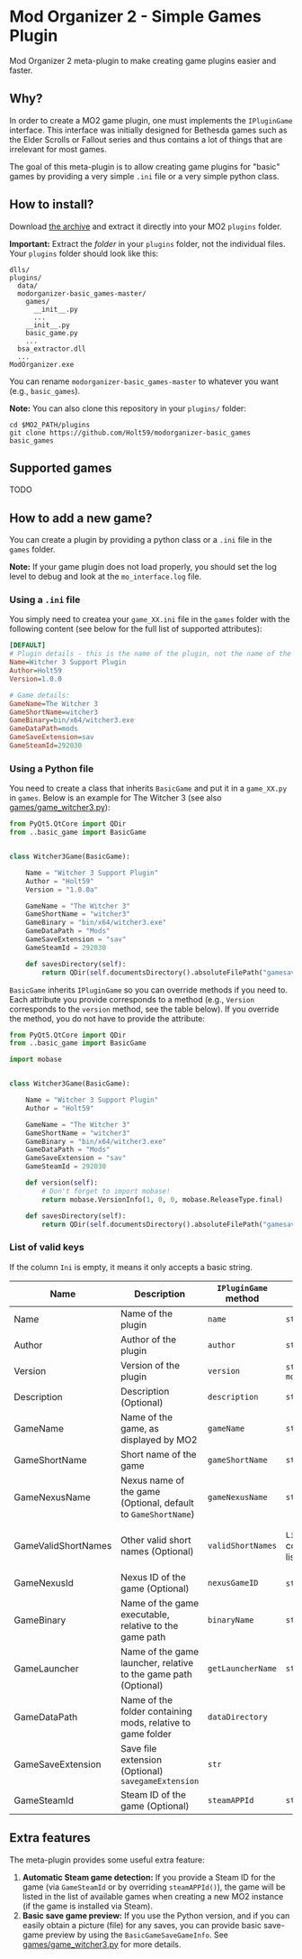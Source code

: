 # Mod Organizer 2 - Simple Games Plugin

Mod Organizer 2 meta-plugin to make creating game plugins easier and faster.

## Why?

In order to create a MO2 game plugin, one must implements the `IPluginGame` interface.
This interface was initially designed for Bethesda games such as the Elder Scrolls or 
Fallout series and thus contains a lot of things that are irrelevant for most games.

The goal of this meta-plugin is to allow creating game plugins for "basic" games by
providing a very simple `.ini` file or a very simple python class.

## How to install?

Download [the archive](https://github.com/Holt59/modorganizer-basic_games/archive/master.zip)
and extract it directly into your MO2 `plugins` folder.

**Important:** Extract the *folder* in your `plugins` folder, not the individual files. Your
`plugins` folder should look like this:

```
dlls/
plugins/
  data/
  modorganizer-basic_games-master/
    games/
      __init__.py
      ...
    __init__.py
    basic_game.py
    ...
  bsa_extractor.dll
  ...
ModOrganizer.exe
```

You can rename `modorganizer-basic_games-master` to whatever you want (e.g., `basic_games`).

**Note:** You can also clone this repository in your `plugins/` folder:
```
cd $MO2_PATH/plugins
git clone https://github.com/Holt59/modorganizer-basic_games basic_games
```

## Supported games

TODO

## How to add a new game?

You can create a plugin by providing a python class or a `.ini` file in the `games`
folder.

**Note:** If your game plugin does not load properly, you should set the log level
to debug and look at the `mo_interface.log` file.

### Using a `.ini` file

You simply need to createa your `game_XX.ini` file in the `games` folder with the following
content (see below for the full list of supported attributes):

```ini
[DEFAULT]
# Plugin details - this is the name of the plugin, not the name of the game!
Name=Witcher 3 Support Plugin
Author=Holt59
Version=1.0.0

# Game details:
GameName=The Witcher 3
GameShortName=witcher3
GameBinary=bin/x64/witcher3.exe
GameDataPath=mods
GameSaveExtension=sav
GameSteamId=292030
```

### Using a Python file

You need to create a class that inherits `BasicGame` and put it in a `game_XX.py` in `games`.
Below is an example for The Witcher 3 (see also [games/game_witcher3.py](games/game_witcher3.py)):

```python
from PyQt5.QtCore import QDir
from ..basic_game import BasicGame


class Witcher3Game(BasicGame):

    Name = "Witcher 3 Support Plugin"
    Author = "Holt59"
    Version = "1.0.0a"

    GameName = "The Witcher 3"
    GameShortName = "witcher3"
    GameBinary = "bin/x64/witcher3.exe"
    GameDataPath = "Mods"
    GameSaveExtension = "sav"
    GameSteamId = 292030

    def savesDirectory(self):
        return QDir(self.documentsDirectory().absoluteFilePath("gamesaves"))
```

`BasicGame` inherits `IPluginGame` so you can override methods if you need to.
Each attribute you provide corresponds to a method (e.g., `Version` corresponds
to the `version` method, see the table below). If you override the method, you do
not have to provide the attribute:

```python
from PyQt5.QtCore import QDir
from ..basic_game import BasicGame

import mobase


class Witcher3Game(BasicGame):

    Name = "Witcher 3 Support Plugin"
    Author = "Holt59"

    GameName = "The Witcher 3"
    GameShortName = "witcher3"
    GameBinary = "bin/x64/witcher3.exe"
    GameDataPath = "Mods"
    GameSaveExtension = "sav"
    GameSteamId = 292030

    def version(self):
        # Don't forget to import mobase!
        return mobase.VersionInfo(1, 0, 0, mobase.ReleaseType.final)

    def savesDirectory(self):
        return QDir(self.documentsDirectory().absoluteFilePath("gamesaves"))
```

### List of valid keys

If the column `Ini` is empty, it means it only accepts a basic string.

| Name | Description | `IPluginGame` method | Python | Ini |
|------|-------------|----------------------|--------|-----|
| Name | Name of the plugin | `name` | `str` | |
| Author | Author of the plugin | `author` | `str` | |
| Version | Version of the plugin | `version` | `str` or `mobase.VersionInfo` | |
| Description| Description (Optional) | `description` | `str` | `str` |
| GameName | Name of the game, as displayed by MO2 | `gameName` | `str` | |
| GameShortName | Short name of the game | `gameShortName` | `str` | |
| GameNexusName| Nexus name of the game (Optional, default to `GameShortName`) | `gameNexusName` | `str` | |
| GameValidShortNames | Other valid short names (Optional) | `validShortNames` | `List[str]` or comma-separated list of values | comma-separated list of values |
| GameNexusId | Nexus ID of the game (Optional) | `nexusGameID` | `str` or `int` | |
| GameBinary | Name of the game executable, relative to the game path | `binaryName` | `str` | |
| GameLauncher | Name of the game launcher, relative to the game path  (Optional) | `getLauncherName` | `str` | |
| GameDataPath | Name of the folder containing mods, relative to game folder| `dataDirectory` | | |
| GameSaveExtension | Save file extension (Optional) `savegameExtension` | `str` | |
| GameSteamId | Steam ID of the game (Optional) | `steamAPPId` | `str` | |

## Extra features

The meta-plugin provides some useful extra feature:

1. **Automatic Steam game detection:** If you provide a Steam ID for the game (via `GameSteamId` or by 
  overriding `steamAPPId()`), the game will be listed in the list of available games when creating a new
  MO2 instance (if the game is installed via Steam).
2. **Basic save game preview:** If you use the Python version, and if you can easily obtain a picture (file) 
  for any saves, you can provide basic save-game preview by using the `BasicGameSaveGameInfo`. 
  See [games/game_witcher3.py](games/game_witcher3.py) for  more details.
